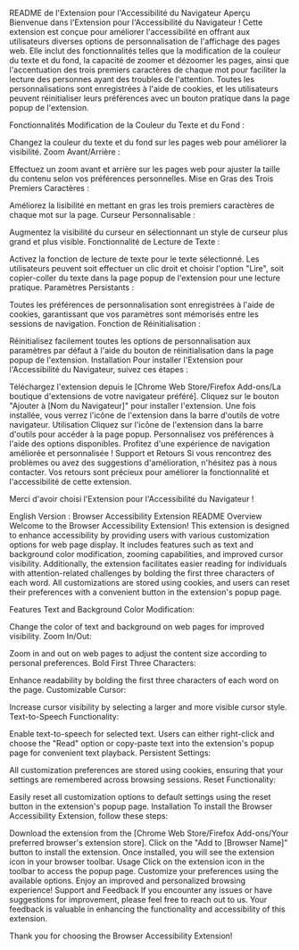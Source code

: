 
README de l'Extension pour l'Accessibilité du Navigateur
Aperçu
Bienvenue dans l'Extension pour l'Accessibilité du Navigateur ! Cette extension est conçue pour améliorer l'accessibilité en offrant aux utilisateurs diverses options de personnalisation de l'affichage des pages web. Elle inclut des fonctionnalités telles que la modification de la couleur du texte et du fond, la capacité de zoomer et dézoomer les pages, ainsi que l'accentuation des trois premiers caractères de chaque mot pour faciliter la lecture des personnes ayant des troubles de l'attention. Toutes les personnalisations sont enregistrées à l'aide de cookies, et les utilisateurs peuvent réinitialiser leurs préférences avec un bouton pratique dans la page popup de l'extension.

Fonctionnalités
Modification de la Couleur du Texte et du Fond :

Changez la couleur du texte et du fond sur les pages web pour améliorer la visibilité.
Zoom Avant/Arrière :

Effectuez un zoom avant et arrière sur les pages web pour ajuster la taille du contenu selon vos préférences personnelles.
Mise en Gras des Trois Premiers Caractères :

Améliorez la lisibilité en mettant en gras les trois premiers caractères de chaque mot sur la page.
Curseur Personnalisable :

Augmentez la visibilité du curseur en sélectionnant un style de curseur plus grand et plus visible.
Fonctionnalité de Lecture de Texte :

Activez la fonction de lecture de texte pour le texte sélectionné. Les utilisateurs peuvent soit effectuer un clic droit et choisir l'option "Lire", soit copier-coller du texte dans la page popup de l'extension pour une lecture pratique.
Paramètres Persistants :

Toutes les préférences de personnalisation sont enregistrées à l'aide de cookies, garantissant que vos paramètres sont mémorisés entre les sessions de navigation.
Fonction de Réinitialisation :

Réinitialisez facilement toutes les options de personnalisation aux paramètres par défaut à l'aide du bouton de réinitialisation dans la page popup de l'extension.
Installation
Pour installer l'Extension pour l'Accessibilité du Navigateur, suivez ces étapes :

Téléchargez l'extension depuis le [Chrome Web Store/Firefox Add-ons/La boutique d'extensions de votre navigateur préféré].
Cliquez sur le bouton "Ajouter à [Nom du Navigateur]" pour installer l'extension.
Une fois installée, vous verrez l'icône de l'extension dans la barre d'outils de votre navigateur.
Utilisation
Cliquez sur l'icône de l'extension dans la barre d'outils pour accéder à la page popup.
Personnalisez vos préférences à l'aide des options disponibles.
Profitez d'une expérience de navigation améliorée et personnalisée !
Support et Retours
Si vous rencontrez des problèmes ou avez des suggestions d'amélioration, n'hésitez pas à nous contacter. Vos retours sont précieux pour améliorer la fonctionnalité et l'accessibilité de cette extension.

Merci d'avoir choisi l'Extension pour l'Accessibilité du Navigateur !



English Version :
Browser Accessibility Extension README
Overview
Welcome to the Browser Accessibility Extension! This extension is designed to enhance accessibility by providing users with various customization options for web page display. It includes features such as text and background color modification, zooming capabilities, and improved cursor visibility. Additionally, the extension facilitates easier reading for individuals with attention-related challenges by bolding the first three characters of each word. All customizations are stored using cookies, and users can reset their preferences with a convenient button in the extension's popup page.

Features
Text and Background Color Modification:

Change the color of text and background on web pages for improved visibility.
Zoom In/Out:

Zoom in and out on web pages to adjust the content size according to personal preferences.
Bold First Three Characters:

Enhance readability by bolding the first three characters of each word on the page.
Customizable Cursor:

Increase cursor visibility by selecting a larger and more visible cursor style.
Text-to-Speech Functionality:

Enable text-to-speech for selected text. Users can either right-click and choose the "Read" option or copy-paste text into the extension's popup page for convenient text playback.
Persistent Settings:

All customization preferences are stored using cookies, ensuring that your settings are remembered across browsing sessions.
Reset Functionality:

Easily reset all customization options to default settings using the reset button in the extension's popup page.
Installation
To install the Browser Accessibility Extension, follow these steps:

Download the extension from the [Chrome Web Store/Firefox Add-ons/Your preferred browser's extension store].
Click on the "Add to [Browser Name]" button to install the extension.
Once installed, you will see the extension icon in your browser toolbar.
Usage
Click on the extension icon in the toolbar to access the popup page.
Customize your preferences using the available options.
Enjoy an improved and personalized browsing experience!
Support and Feedback
If you encounter any issues or have suggestions for improvement, please feel free to reach out to us. Your feedback is valuable in enhancing the functionality and accessibility of this extension.

Thank you for choosing the Browser Accessibility Extension!